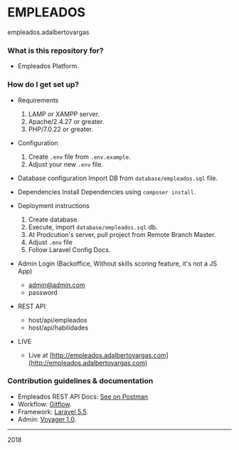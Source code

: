 # EMPLEADOS #

empleados.adalbertovargas

### What is this repository for? ###

* Empleados Platform.

### How do I get set up? ###
* Requirements
	1. LAMP or XAMPP server.
	2. Apache/2.4.27 or greater.
	3. PHP/7.0.22 or greater.

* Configuration
	1. Create `.env` file from `.env.example`.
	2. Adjust your new `.env` file.

* Database configuration
	Import DB from `database/empleados.sql` file.

* Dependencies
	Install Dependencies using `composer install`.


* Deployment instructions
	1. Create database.
	3. Execute, import `database/empleados.sql` db.
	4. At Prodcution's server, pull project from Remote Branch Master.
	8. Adjust `.env` file
	10. Follow Laravel Config Docs.

* Admin Login (Backoffice, Without skills scoring feature, it's not a JS App)
	- admin@admin.com 
	- password

* REST API
	- host/api/empleados
	- host/api/habilidades

* LIVE
	- Live at [http://empleados.adalbertovargas.com](http://empleados.adalbertovargas.com)

### Contribution guidelines & documentation ###

* Empleados REST API Docs: [See on Postman](https://documenter.getpostman.com/view/2046160/RzfasXYT)
* Workflow: [Gitflow](http://nvie.com/posts/a-successful-git-branching-model/).
* Framework: [Laravel 5.5](https://laravel.com/docs/5.5).
* Admin: [Voyager 1.0](https://voyager.readme.io/docs).

***
2018
